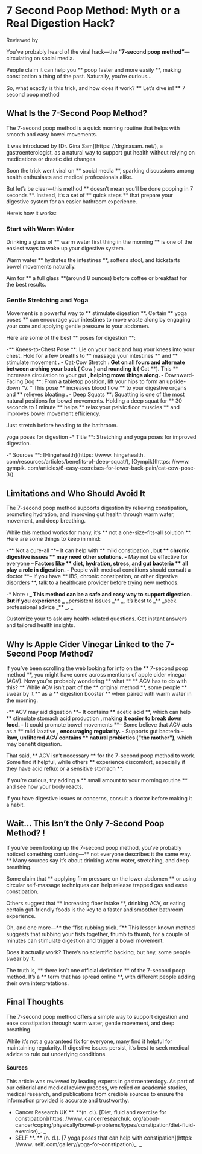 # 7 Second Poop Method: Myth or a Real Digestion Hack?

Reviewed by

You’ve probably heard of the viral hack—the **“7-second poop method”**—circulating on social media.

People claim it can help you ** poop faster and more easily **, making constipation a thing of the past. Naturally, you’re curious…

So, what exactly is this trick, and how does it work? ** Let’s dive in! ** 7 second poop method
## What Is the 7-Second Poop Method?

The 7-second poop method is a quick morning routine that helps with smooth and easy bowel movements.

It was introduced by [Dr. Gina Sam](https: //drginasam. net/), a gastroenterologist, as a natural way to support gut health without relying on medications or drastic diet changes.

Soon the trick went viral on ** social media **, sparking discussions among health enthusiasts and medical professionals alike.

But let’s be clear—this method ** doesn’t mean you’ll be done pooping in 7 seconds **. Instead, it’s a set of ** quick steps ** that prepare your digestive system for an easier bathroom experience.

Here’s how it works:

### Start with Warm Water

Drinking a glass of ** warm water first thing in the morning ** is one of the easiest ways to wake up your digestive system.

Warm water ** hydrates the intestines **, softens stool, and kickstarts bowel movements naturally.

Aim for ** a full glass **(around 8 ounces) before coffee or breakfast for the best results.

### Gentle Stretching and Yoga

Movement is a powerful way to ** stimulate digestion **. Certain ** yoga poses ** can encourage your intestines to move waste along by engaging your core and applying gentle pressure to your abdomen.

Here are some of the best ** poses for digestion **:

-** Knees-to-Chest Pose **: Lie on your back and hug your knees into your chest. Hold for a few breaths to ** massage your intestines ** and ** stimulate movement **.
-** Cat-Cow Stretch **: Get on all fours and alternate between arching your back (** Cow **) and rounding it (** Cat **). This ** increases circulation to your gut **, helping move things along.
-** Downward-Facing Dog **: From a tabletop position, lift your hips to form an upside-down “V. ” This pose ** increases blood flow ** to your digestive organs and ** relieves bloating **.
-** Deep Squats **: Squatting is one of the most natural positions for bowel movements. Holding a deep squat for ** 30 seconds to 1 minute ** helps ** relax your pelvic floor muscles ** and improves bowel movement efficiency.

Just stretch before heading to the bathroom.

yoga poses for digestion
-* Title **: Stretching and yoga poses for improved digestion.

-* Sources **: [Hingehealth](https: //www. hingehealth. com/resources/articles/benefits-of-deep-squat/), [Gympik](https: //www. gympik. com/articles/6-easy-exercises-for-lower-back-pain/cat-cow-pose-3/).

## Limitations and Who Should Avoid It

The 7-second poop method supports digestion by relieving constipation, promoting hydration, and improving gut health through warm water, movement, and deep breathing.

While this method works for many, it’s ** not a one-size-fits-all solution **. Here are some things to keep in mind:

-** Not a cure-all **– It can help with ** mild constipation **, but ** chronic digestive issues ** may need other solutions.
-** May not be effective for everyone **– Factors like ** diet, hydration, stress, and gut bacteria ** all play a role in digestion.
-** People with medical conditions should consult a doctor **– If you have ** IBS, chronic constipation, or other digestive disorders **, talk to a healthcare provider before trying new methods.

-* Note **: _ This method can be a safe and easy way to support digestion. But if you experience _** _persistent issues _** _, it’s best to _** _seek professional advice _** _. _

Customize your  to ask any health-related questions. Get instant answers and tailored health insights.

## Why Is Apple Cider Vinegar Linked to the 7-Second Poop Method?

If you’ve been scrolling the web looking for info on the ** 7-second poop method **, you might have come across mentions of apple cider vinegar (ACV). Now you’re probably wondering ** what ** ** ACV has to do with this? ** While ACV isn’t part of the ** original method **, some people ** swear by it ** as a ** digestion booster ** when paired with warm water in the morning.

-** ACV may aid digestion **– It contains ** acetic acid **, which can help ** stimulate stomach acid production **, making it easier to break down food.
-** It could promote bowel movements **– Some believe that ACV acts as a ** mild laxative **, encouraging regularity.
-** Supports gut bacteria **– Raw, unfiltered ACV contains ** natural probiotics ("the mother")**, which may benefit digestion.

That said, ** ACV isn’t necessary ** for the 7-second poop method to work. Some find it helpful, while others ** experience discomfort, especially if they have acid reflux or a sensitive stomach **.

If you’re curious, try adding a ** small amount to your morning routine ** and see how your body reacts.

If you have digestive issues or concerns, consult a doctor before making it a habit.

## Wait… This Isn’t the Only 7-Second Poop Method? !

If you’ve been looking up the 7-second poop method, you’ve probably noticed something confusing—** not everyone describes it the same way. ** Many sources say it’s about drinking warm water, stretching, and deep breathing.

Some claim that ** applying firm pressure on the lower abdomen ** or using circular self-massage techniques can help release trapped gas and ease constipation.

Others suggest that ** increasing fiber intake **, drinking ACV, or eating certain gut-friendly foods is the key to a faster and smoother bathroom experience.

Oh, and one more—** the “fist-rubbing trick. ”** This lesser-known method suggests that rubbing your fists together, thumb to thumb, for a couple of minutes can stimulate digestion and trigger a bowel movement.

Does it actually work? There’s no scientific backing, but hey, some people swear by it.

The truth is, ** there isn’t one official definition ** of the 7-second poop method. It’s a ** term that has spread online **, with different people adding their own interpretations.

## Final Thoughts

The 7-second poop method offers a simple way to support digestion and ease constipation through warm water, gentle movement, and deep breathing.

While it’s not a guaranteed fix for everyone, many find it helpful for maintaining regularity. If digestive issues persist, it’s best to seek medical advice to rule out underlying conditions.

#### Sources

This article was reviewed by leading experts in gastroenterology. As part of our editorial and medical review process, we relied on academic studies, medical research, and publications from credible sources to ensure the information provided is accurate and trustworthy.

- Cancer Research UK **. **(n. d.). [Diet, fluid and exercise for constipation](https: //www. cancerresearchuk. org/about-cancer/coping/physically/bowel-problems/types/constipation/diet-fluid-exercise)_. _
- SELF **. ** (n. d.). [7 yoga poses that can help with constipation](https: //www. self. com/gallery/yoga-for-constipation)_. _